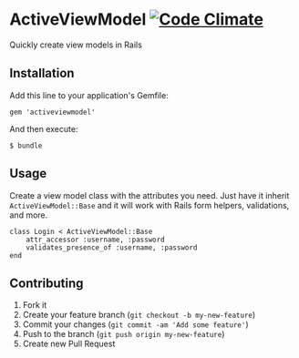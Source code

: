 # ActiveViewModel [![Code Climate](https://codeclimate.com/github/tboyko/activeviewmodel.png)](https://codeclimate.com/github/tboyko/activeviewmodel)

Quickly create view models in Rails

## Installation

Add this line to your application's Gemfile:

    gem 'activeviewmodel'

And then execute:

    $ bundle

## Usage

Create a view model class with the attributes you need. Just have it inherit `ActiveViewModel::Base` and it will work with Rails form helpers, validations, and more.

    class Login < ActiveViewModel::Base
        attr_accessor :username, :password
        validates_presence_of :username, :password
    end


## Contributing

1. Fork it
2. Create your feature branch (`git checkout -b my-new-feature`)
3. Commit your changes (`git commit -am 'Add some feature'`)
4. Push to the branch (`git push origin my-new-feature`)
5. Create new Pull Request